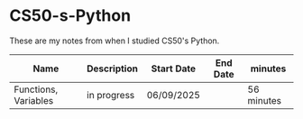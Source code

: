 # CS50-s-Python
These are my notes from when I studied CS50's Python.

| Name | Description | Start Date | End Date | minutes |
|------|-------------|------------|----------|------|
|Functions, Variables| in progress | 06/09/2025 |  | 56 minutes |
